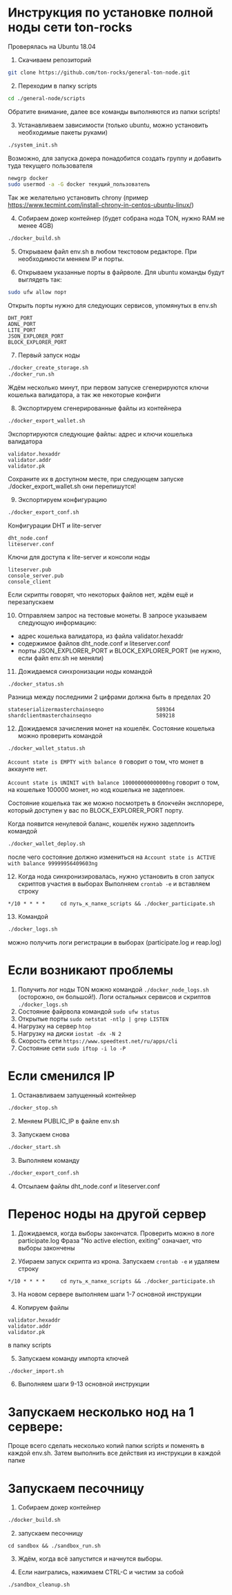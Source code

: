 # Инструкция по установке полной ноды сети ton-rocks
Проверялась на Ubuntu 18.04

1. Скачиваем репозиторий
```bash
git clone https://github.com/ton-rocks/general-ton-node.git
```

2. Переходим в папку scripts
```bash
cd ./general-node/scripts
```

Обратите внимание, далее все команды выполняются из папки scripts!

3. Устанавливаем зависимости (только ubuntu, можно установить необходимые пакеты руками)
```bash
./system_init.sh
```

Возможно, для запуска докера понадобится создать группу и добавить туда текущего пользователя

```bash
newgrp docker
sudo usermod -a -G docker текущий_пользователь
```

Так же желательно установить chrony (пример https://www.tecmint.com/install-chrony-in-centos-ubuntu-linux/)

4. Собираем докер контейнер (будет собрана нода TON, нужно RAM не менее 4GB)
```bash
./docker_build.sh
```

5. Открываем файл env.sh в любом текстовом редакторе. При необходимости меняем IP и порты.

6. Открываем указанные порты в файрволе. Для ubuntu команды будут выглядеть так:
```bash
sudo ufw allow порт
```

Открыть порты нужно для следующих сервисов, упомянутых в env.sh 
```
DHT_PORT
ADNL_PORT
LITE_PORT
JSON_EXPLORER_PORT
BLOCK_EXPLORER_PORT
```

7. Первый запуск ноды
```bash
./docker_create_storage.sh
./docker_run.sh
```
Ждём несколько минут, при первом запуске сгенерируются ключи кошелька валидатора, а так же некоторые конфиги

8. Экспортируем сгенерированные файлы из контейнера
```bash
./docker_export_wallet.sh
```

Экспортируются следующие файлы:
адрес и ключи кошелька валидатора
```
validator.hexaddr
validator.addr
validator.pk
```

Сохраните их в доступном месте, при следующем запуске ./docker_export_wallet.sh они перепишутся!

9. Экспортируем конфигурацию

```bash
./docker_export_conf.sh
```

Конфигурации DHT и lite-server
```
dht_node.conf
liteserver.conf
```

Ключи для доступа к lite-server и консоли ноды
```
liteserver.pub
console_server.pub
console_client
```

Если скрипты говорят, что некоторых файлов нет, ждём ещё и перезапускаем

10. Отправляем запрос на тестовые монеты. В запросе указываем следующую информацию:
- адрес кошелька валидатора, из файла validator.hexaddr
- содержимое файлов dht_node.conf и liteserver.conf
- порты JSON_EXPLORER_PORT и BLOCK_EXPLORER_PORT (не нужно, если файл env.sh не меняли)

11. Дожидаемся синхронизации ноды командой
```bash
./docker_status.sh
```
Разница между последними 2 цифрами должна быть в пределах 20
```
stateserializermasterchainseqno                 589364
shardclientmasterchainseqno                     589218
```

12. Дожидаемся зачисления монет на кошелёк. Состояние кошелька можно проверить командой
```bash
./docker_wallet_status.sh
```
```Account state is EMPTY with balance 0``` говорит о том, что монет в аккаунте нет.

```Account state is UNINIT with balance 100000000000000ng``` говорит о том, на кошельке 100000 монет, но код кошелька не задеплоен.

Состояние кошелька так же можно посмотреть в блокчейн эксплорере, который доступен у вас по BLOCK_EXPLORER_PORT порту.

Когда появится ненулевой баланс, кошелёк нужно задеплоить командой
```bash
./docker_wallet_deploy.sh
```

после чего состояние должно измениться на
```Account state is ACTIVE with balance 99999956409603ng```

12. Когда нода синхронизировалась, нужно установить в cron запуск скриптов участия в выборах
Выполняем ```crontab -e```
и вставляем строку

```
*/10 * * * *     cd путь_к_папке_scripts && ./docker_participate.sh
```

13. Командой 
```bash
./docker_logs.sh
```
можно получить логи регистрации в выборах (participate.log и reap.log)


# Если возникают проблемы

1. Получить лог ноды TON можно командой
```./docker_node_logs.sh``` (осторожно, он большой!).
Логи остальных сервисов и скриптов
```./docker_logs.sh```
2. Состояние файрвола командой
```sudo ufw status```
3. Открытые порты
```sudo netstat -ntlp | grep LISTEN```
4. Нагрузку на сервер
```htop```
5. Нагрузку на диски 
```iostat -dx -N 2```
6. Скорость сети
```https://www.speedtest.net/ru/apps/cli```
7. Состояние сети
```sudo iftop -i lo -P```


# Если сменился IP

1. Останавливаем запущенный контейнер
```bash
./docker_stop.sh
```

2. Меняем PUBLIC_IP в файле env.sh

2. Запускаем снова
```bash
./docker_start.sh
```

3. Выполняем команду
```bash
./docker_export_conf.sh
```

4. Отсылаем файлы dht_node.conf и liteserver.conf


# Перенос ноды на другой сервер

1. Дожидаемся, когда выборы закончатся. Проверить можно в логе participate.log
Фраза "No active election, exiting" означает, что выборы закончены

2. Убираем запуск скрипта из крона. 
Запускаем ```crontab -e``` и удаляем строку
```
*/10 * * * *     cd путь_к_папке_scripts && ./docker_participate.sh
```

3. На новом сервере выполняем шаги 1-7 основной инструкции

4. Копируем файлы 
```
validator.hexaddr
validator.addr
validator.pk
```
в папку scripts

5. Запускаем команду импорта ключей
```bash
./docker_import.sh
```

6. Выполняем шаги 9-13 основной инструкции


# Запускаем несколько нод на 1 сервере:

Проще всего сделать несколько копий папки scripts и поменять в каждой env.sh. 
Затем выполнить все действия из инструкции в каждой папке

# Запускаем песочницу

1. Собираем докер контейнер
```bash
./docker_build.sh
```

2. запускаем песочницу
```
cd sandbox && ./sandbox_run.sh
```

3. Ждём, когда всё запустится и начнутся выборы. 

3. Если наигрались, нажимаем CTRL-C и чистим за собой
```bash
./sandbox_cleanup.sh
```
